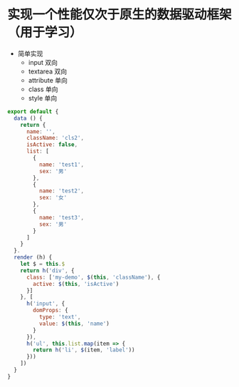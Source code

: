 # 实现一个性能仅次于原生的数据驱动框架（用于学习）

* 简单实现
  * input 双向
  * textarea 双向
  * attribute 单向
  * class 单向
  * style 单向

```javascript
export default {
  data () {
    return {
      name: '',
      className: 'cls2',
      isActive: false,
      list: [
        {
          name: 'test1',
          sex: '男'
        },
        {
          name: 'test2',
          sex: '女'
        },
        {
          name: 'test3',
          sex: '男'
        }
      ]
    }
  }.
  render (h) {
    let $ = this.$
    return h('div', {
      class: ['my-demo', $(this, 'className'), {
        active: $(this, 'isActive')
      }]
    }, [
      h('input', {
        domProps: {
          type: 'text',
          value: $(this, 'name')
        }
      }),
      h('ul', this.list.map(item => {
        return h('li', $(item, 'label'))
      }))
    ])
  }
}
```
